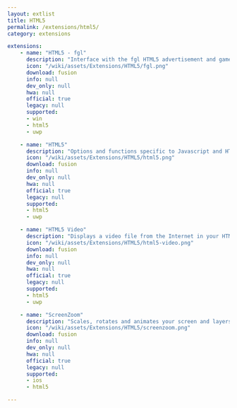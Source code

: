 ```yaml
---
layout: extlist
title: HTML5
permalink: /extensions/html5/
category: extensions

extensions:
    - name: "HTML5 - fgl"
      description: "Interface with the fgl HTML5 advertisement and game API."
      icon: "/wiki/assets/Extensions/HTML5/fgl.png"
      download: fusion
      info: null
      dev_only: null
      hwa: null
      official: true
      legacy: null
      supported:
      - win
      - html5
      - uwp

    - name: "HTML5"
      description: "Options and functions specific to Javascript and HTML5 applications."
      icon: "/wiki/assets/Extensions/HTML5/html5.png"
      download: fusion
      info: null
      dev_only: null
      hwa: null
      official: true
      legacy: null
      supported:
      - html5
      - uwp

    - name: "HTML5 Video"
      description: "Displays a video file from the Internet in your HTML5 application."
      icon: "/wiki/assets/Extensions/HTML5/html5-video.png"
      download: fusion
      info: null
      dev_only: null
      hwa: null
      official: true
      legacy: null
      supported:
      - html5
      - uwp

    - name: "ScreenZoom"
      description: "Scales, rotates and animates your screen and layers."
      icon: "/wiki/assets/Extensions/HTML5/screenzoom.png"
      download: fusion
      info: null
      dev_only: null
      hwa: null
      official: true
      legacy: null
      supported:
      - ios
      - html5

---
```

